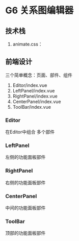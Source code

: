# G6 关系图编辑器

## 技术栈

1. animate.css：

## 前端设计

三个简单概念：页面、部件、组件

1. Editor/index.vue
2. LeftPanel/index.vue
3. RightPanel/index.vue
4. CenterPanel/index.vue
5. ToolBar/index.vue

### Editor

在Editor中组合 多个部件

### LeftPanel

左侧的功能面板部件

### RightPanel

右侧的功能面板部件

### CenterPanel

中间的功能面板部件

### ToolBar

顶部的功能面板部件
